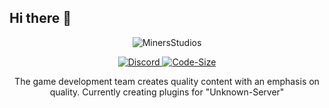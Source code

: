 ## Hi there 👋

<p align="center">
  <img src="https://stdrp.ga/minersstudios.png" alt="MinersStudios">
</p>

<p align="center">
  <a href="https://stdrp.ga/discord">
    <img src="https://discordapp.com/api/guilds/704273784378753124/widget.png?style=shield" alt="Discord">
  </a>
  <a href="https://www.youtube.com/channel/UC0y5PcsYMw-UW5EYsIY2pvA">
    <img src="https://img.shields.io/badge/MinersStudios-%23FF0000.svg?style=shield&logo=YouTube&logoColor=white" alt="Code-Size">
  </a>
</p>

<p align="center">
The game development team creates quality content with an emphasis on quality. Currently creating plugins for "Unknown-Server"
</p>
  


